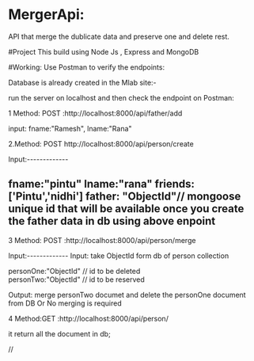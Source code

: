 # MergerApi: 
  API that merge the dublicate data and preserve one and delete rest.

#Project
This build using Node Js , Express and MongoDB

#Working: Use Postman to verify the endpoints:

Database is already created in the Mlab site:-

run the server on localhost and then check the endpoint on Postman:

1 Method: POST :http://localhost:8000/api/father/add

  input:
  fname:"Ramesh",
  lname:"Rana"

2.Method: POST http://localhost:8000/api/person/create

   Input:-------------

   fname:"pintu"
   lname:"rana"
   friends:['Pintu','nidhi']
   father: "ObjectId"// mongoose unique id  that will be available once you create the father data in db using above enpoint
   -----------------
3  Method: POST :http://localhost:8000/api/person/merge

  Input:-------------
  Input: take ObjectId form db of person collection

  personOne:"ObjectId" // id to be deleted  
  personTwo:"ObjectId" // id to be reserved 

  Output:
  merge personTwo documet and delete the personOne document from DB
  Or
  No merging is required

4 Method:GET :http://localhost:8000/api/person/


  it return all the document in db;



//